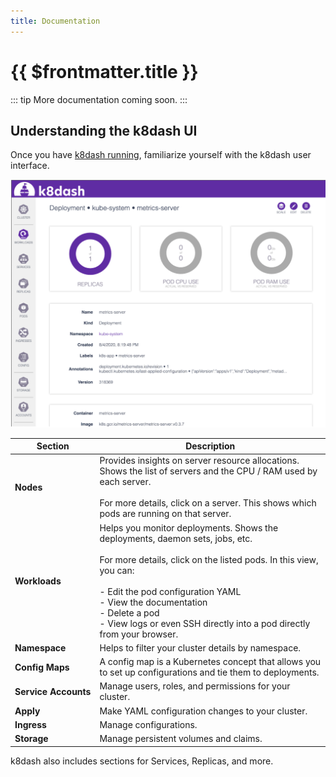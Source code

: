 ```yaml
---
title: Documentation
---
```


# {{ $frontmatter.title }}

::: tip
More documentation coming soon.
:::

## Understanding the k8dash UI

Once you have [k8dash running](/install/), familiarize yourself with the k8dash user interface.

<img src="images/k8dash-screen.png" alt="k8dash user interface" class="img-with-border" />

|Section|Description|
|---|---|
|**Nodes**| Provides insights on server resource allocations. Shows the list of servers and the CPU / RAM used by each server. <br/>&nbsp;<br/> For more details, click on a server. This shows which pods are running on that server.|
|**Workloads**| Helps you monitor deployments. Shows the deployments, daemon sets, jobs, etc. <br/>&nbsp;<br/> For more details, click on the listed pods. In this view, you can: <br/>&nbsp;<br/> - Edit the pod configuration YAML <br/> - View the documentation <br/> - Delete a pod <br/> - View logs or even SSH directly into a pod directly from your browser. |
|**Namespace**| Helps to filter your cluster details by namespace. |
|<nobr>**Config Maps**</nobr>| A config map is a Kubernetes concept that allows you to set up configurations and tie them to deployments. |
|<nobr>**Service Accounts**</nobr>| Manage users, roles, and permissions for your cluster. |
|**Apply**| Make YAML configuration changes to your cluster. |
|**Ingress**| Manage configurations. |
|**Storage**| Manage persistent volumes and claims. |

k8dash also includes sections for Services, Replicas, and more. 
